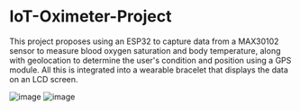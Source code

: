 # IoT-Oximeter-Project
This project proposes using an ESP32 to capture data from a MAX30102 sensor to measure blood oxygen saturation and body temperature, along with geolocation to determine the user's condition and position using a GPS module. All this is integrated into a wearable bracelet that displays the data on an LCD screen.

![image](https://github.com/user-attachments/assets/c950da57-709e-45d7-8ed5-3b0ce3e59024)
![image](https://github.com/user-attachments/assets/dd513c9c-3d1a-4c1a-9bad-ef37ee074952)



